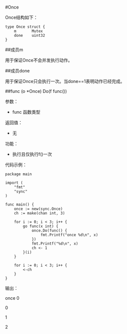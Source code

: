 #Once

Once结构如下：

	type Once struct {
		m		Mutex
		done	uint32
	}

##成员m

用于保证Once不会并发执行动作。

##成员done

用于保证Once只会执行一次。当done==1表明动作已经完成。

##func (o *Once) Do(f func())

参数：

-	func 函数类型

返回值：

-	无

功能：

-	执行且仅执行f()一次

代码示例：

	package main

	import (
		"fmt"
		"sync"
	)

	func main() {
		once := new(sync.Once)
		ch := make(chan int, 3)

		for i := 0; i < 3; i++ {
			go func(x int) {
				once.Do(func() {
					fmt.Printf("once %d\n", x)
				})
				fmt.Printf("%d\n", x)
				ch <- 1
			}(i)
		}

		for i := 0; i < 3; i++ {
			<-ch
		}
	}

输出：

once 0

0

1

2






